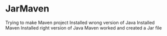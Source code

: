 # JarMaven
Trying to make Maven project
Installed wrong version of Java
Installed Maven
Installed right version of Java
Maven worked and created a Jar file
